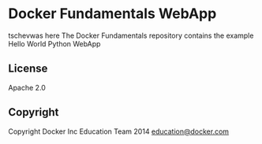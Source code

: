 Docker Fundamentals WebApp
==========================
tschevwas here
The Docker Fundamentals repository contains the example Hello World Python WebApp

## License

Apache 2.0

## Copyright

Copyright Docker Inc Education Team 2014 <education@docker.com>
